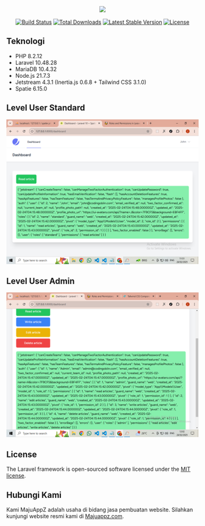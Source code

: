 <p align="center"><a href="https://laravel.com" target="_blank"><img src="https://raw.githubusercontent.com/laravel/art/master/logo-lockup/5%20SVG/2%20CMYK/1%20Full%20Color/laravel-logolockup-cmyk-red.svg" width="400"></a></p>

<p align="center">
<a href="https://travis-ci.org/laravel/framework"><img src="https://travis-ci.org/laravel/framework.svg" alt="Build Status"></a>
<a href="https://packagist.org/packages/laravel/framework"><img src="https://img.shields.io/packagist/dt/laravel/framework" alt="Total Downloads"></a>
<a href="https://packagist.org/packages/laravel/framework"><img src="https://img.shields.io/packagist/v/laravel/framework" alt="Latest Stable Version"></a>
<a href="https://packagist.org/packages/laravel/framework"><img src="https://img.shields.io/packagist/l/laravel/framework" alt="License"></a>
</p>

## Teknologi

-   PHP 8.2.12
-   Laravel 10.48.28
-   MariaDB 10.4.32
-   Node.js 21.7.3
-   Jetstream 4.3.1 (Inertia.js 0.6.8 + Tailwind CSS 3.1.0)
-   Spatie 6.15.0

## Level User Standard

<p align="center">
<img src="ss/standard.png" alt="Dashboard Standard" title="Dashboard Standard">
</p>

## Level User Admin

<p align="center">
<img src="ss/admin.png" alt="Dashboard Admin" title="Dashboard Admin">
</p>

## License

The Laravel framework is open-sourced software licensed under the [MIT license](https://opensource.org/licenses/MIT).

## Hubungi Kami

Kami MajuAppZ adalah usaha di bidang jasa pembuatan website. Silahkan kunjungi website resmi kami di [Majuappz.com](https://majuappz.com).

